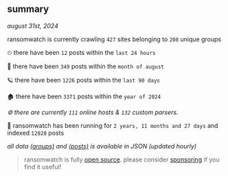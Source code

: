 
## summary
_august 31st, 2024_

ransomwatch is currently crawling `427` sites belonging to `208` unique groups

⏲ there have been `12` posts within the `last 24 hours`

🦈 there have been `349` posts within the `month of august`

🪐 there have been `1226` posts within the `last 90 days`

🏚 there have been `3371` posts within the `year of 2024`

_⚙️ there are currently `111` online hosts & `132` custom parsers._

🦕 ransomwatch has been running for `2 years, 11 months and 27 days` and indexed `12828` posts

_all data  [(groups)](http://ransomwhat.telemetry.ltd/groups) and [(posts)](http://ransomwhat.telemetry.ltd/posts) is available in JSON (updated hourly)_

> ransomwatch is fully [open source](https://github.com/joshhighet/ransomwatch#ransomwatch--). please consider [sponsoring](https://github.com/sponsors/joshhighet) if you find it useful!
